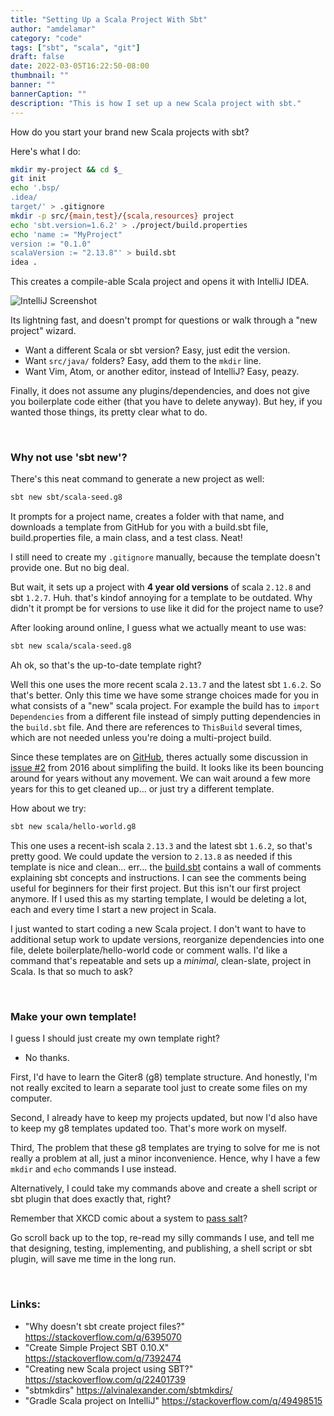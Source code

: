 ```yaml
---
title: "Setting Up a Scala Project With Sbt"
author: "amdelamar"
category: "code"
tags: ["sbt", "scala", "git"]
draft: false
date: 2022-03-05T16:22:50-08:00
thumbnail: ""
banner: ""
bannerCaption: ""
description: "This is how I set up a new Scala project with sbt."
---
```


How do you start your brand new Scala projects with sbt?

Here's what I do:

```bash
mkdir my-project && cd $_
git init
echo '.bsp/
.idea/
target/' > .gitignore
mkdir -p src/{main,test}/{scala,resources} project
echo 'sbt.version=1.6.2' > ./project/build.properties
echo 'name := "MyProject"
version := "0.1.0"
scalaVersion := "2.13.8"' > build.sbt
idea .
```

This creates a compile-able Scala project and opens it with IntelliJ IDEA.

![IntelliJ Screenshot](/images/2022/intellij-scala-seed.png)

Its lightning fast, and doesn't prompt for questions or walk through a "new project" wizard.

- Want a different Scala or sbt version? Easy, just edit the version.
- Want `src/java/` folders? Easy, add them to the `mkdir` line.
- Want Vim, Atom, or another editor, instead of IntelliJ? Easy, peazy.

Finally, it does not assume any plugins/dependencies,
and does not give you boilerplate code either (that you have to delete anyway).
But hey, if you wanted those things, its pretty clear what to do.

&nbsp;

### Why not use 'sbt new'?

There's this neat command to generate a new project as well:

```bash
sbt new sbt/scala-seed.g8
```

It prompts for a project name, creates a folder with that name, and
downloads a template from GitHub for you with a build.sbt file, build.properties file, a main class, and a test class. Neat!

I still need to create my `.gitignore` manually, because the template
doesn't provide one. But no big deal.

But wait, it sets up a project with **4 year old versions** of
scala `2.12.8` and sbt `1.2.7`. Huh. that's kindof annoying for a template to
be outdated. Why didn't it prompt be for versions to use like it did for the project name to use?

After looking around online, I guess what we actually meant to use was:

```bash
sbt new scala/scala-seed.g8
```

Ah ok, so that's the up-to-date template right?

Well this one uses the more recent scala `2.13.7` and the latest sbt `1.6.2`.
So that's better. Only this time
we have some strange choices made for you in what consists of a "new" scala
project. For example the build has to `import Dependencies` from a different file
instead of simply putting dependencies in the `build.sbt` file.
And there are references to `ThisBuild` several times, which are not needed
unless you're doing a multi-project build.

Since these templates are on [GitHub](https://github.com/scala?q=g8&type=all&language=&sort=), theres actually some discussion in [issue #2](https://github.com/scala/scala-seed.g8/issues/2)
from 2016 about simplifing the build. It looks like its been bouncing around
for years without any movement. We can wait around a few more years for this
to get cleaned up... or just try a different template.

How about we try:

```bash
sbt new scala/hello-world.g8
```

This one uses a recent-ish scala `2.13.3` and the latest sbt `1.6.2`, so that's
pretty good. We could update the version to `2.13.8` as needed if this template
is nice and clean... err... the [build.sbt](https://github.com/scala/hello-world.g8/blob/main/src/main/g8/build.sbt)
contains a wall of comments explaining sbt concepts and instructions. I
can see the comments being useful for beginners for their first project. But
this isn't our first project anymore. If I used this as my starting template,
I would be deleting a lot, each and every time I start a new project in Scala.

I just wanted to start coding a new Scala project. I don't want to have to
additional setup work to update versions, reorganize dependencies into one file,
delete boilerplate/hello-world code or comment walls. I'd like a command that's
repeatable and sets up a _minimal_, clean-slate, project in Scala. Is that so
much to ask?

&nbsp;

### Make your own template!

I guess I should just create my own template right?

- No thanks.

First, I'd have to learn the Giter8 (g8) template structure. And honestly, I'm
not really excited to learn a separate tool just to create some files on my
computer.

Second, I already have to keep my projects updated, but now I'd also have
to keep my g8 templates updated too. That's more work on myself.

Third, The problem that these g8 templates are trying to solve for me is not
really a problem at all, just a minor inconvenience. Hence, why I have a few
`mkdir` and `echo` commands I use instead.

Alternatively, I could take my commands above and create a shell script or
sbt plugin that does exactly that, right?

Remember that XKCD comic about a system to [pass salt](https://xkcd.com/974/)?

Go scroll back up to the top, re-read my silly commands I use,
and tell me that designing, testing, implementing, and publishing,
a shell script or sbt plugin, will save me time in the long run.

&nbsp;

### Links:

- "Why doesn't sbt create project files?" https://stackoverflow.com/q/6395070
- "Create Simple Project SBT 0.10.X" https://stackoverflow.com/q/7392474
- "Creating new Scala project using SBT?" https://stackoverflow.com/q/22401739
- "sbtmkdirs" https://alvinalexander.com/sbtmkdirs/
- "Gradle Scala project on IntelliJ" https://stackoverflow.com/q/49498515
